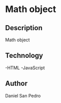 # Math object

## Description

Math object

## Technology

-HTML
-JavaScript

## Author

Daniel San Pedro
